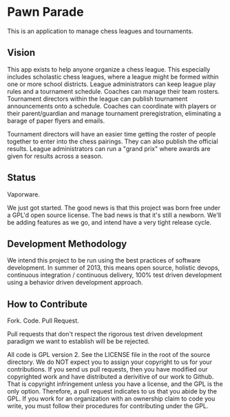 # Pawn Parade

This is an application to manage chess leagues and tournaments.

## Vision

This app exists to help anyone organize a chess league. This especially includes scholastic chess leagues, where a league might be formed within one or more school districts. League administrators can keep league play rules and a tournament schedule. Coaches can manage their team rosters. Tournament directors within the league can publish tournament announcements onto a schedule. Coaches can coordinate with players or their parent/guardian and manage tournament preregistration, eliminating a barage of paper flyers and emails. 

Tournament directors will have an easier time getting the roster of people together to enter into the chess pairings. They can also publish the official results. League administrators can run a "grand prix" where awards are given for results across a season.

## Status

Vaporware.

We just got started. The good news is that this project was born free under a GPL'd open source license. The bad news is that it's still a newborn. We'll be adding features as we go, and intend have a very tight release cycle. 

## Development Methodology

We intend this project to be run using the best practices of software development. In summer of 2013, this means open source, holistic devops, continuous integration / continuous delivery, 100% test driven development using a behavior driven development approach.

## How to Contribute

Fork. Code. Pull Request.

Pull requests that don't respect the rigorous test driven development paradigm we want to establish will be be rejected. 

All code is GPL version 2. See the LICENSE file in the root of the source directory. We do NOT expect you to assign your copyright to us for your contributions. If you send us pull requests, then you have modified our copyrighted work and  have distributed a derivitive of our work to Github. That is copyright infringement unless you have a license, and the GPL is the only option. Therefore, a pull request indicates  to us that you abide by the GPL. If you work for an organization with an ownership claim to code you write, you must follow their procedures for contributing under the GPL. 

